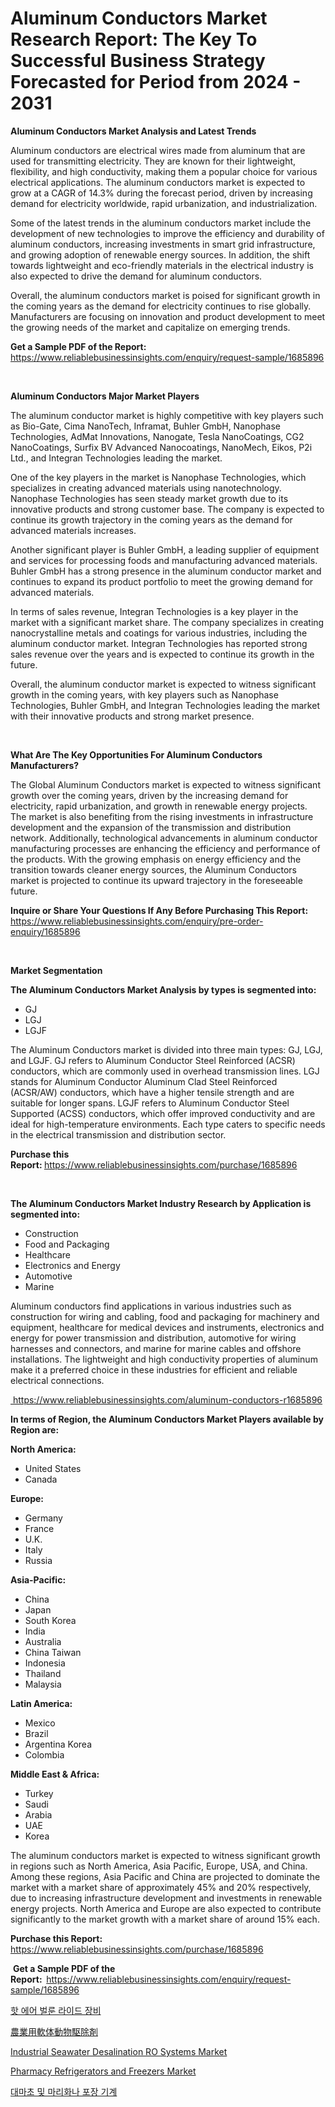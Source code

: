 <p><h1>Aluminum Conductors Market Research Report: The Key To Successful Business Strategy Forecasted for Period from 2024 - 2031</h1></p><p><strong>Aluminum Conductors Market Analysis and Latest Trends</strong></p>
<p><p>Aluminum conductors are electrical wires made from aluminum that are used for transmitting electricity. They are known for their lightweight, flexibility, and high conductivity, making them a popular choice for various electrical applications. The aluminum conductors market is expected to grow at a CAGR of 14.3% during the forecast period, driven by increasing demand for electricity worldwide, rapid urbanization, and industrialization.</p><p>Some of the latest trends in the aluminum conductors market include the development of new technologies to improve the efficiency and durability of aluminum conductors, increasing investments in smart grid infrastructure, and growing adoption of renewable energy sources. In addition, the shift towards lightweight and eco-friendly materials in the electrical industry is also expected to drive the demand for aluminum conductors.</p><p>Overall, the aluminum conductors market is poised for significant growth in the coming years as the demand for electricity continues to rise globally. Manufacturers are focusing on innovation and product development to meet the growing needs of the market and capitalize on emerging trends.</p></p>
<p><strong>Get a Sample PDF of the Report:&nbsp;</strong> <a href="https://www.reliablebusinessinsights.com/enquiry/request-sample/1685896">https://www.reliablebusinessinsights.com/enquiry/request-sample/1685896</a></p>
<p>&nbsp;</p>
<p><strong>Aluminum Conductors Major Market Players</strong></p>
<p><p>The aluminum conductor market is highly competitive with key players such as Bio-Gate, Cima NanoTech, Inframat, Buhler GmbH, Nanophase Technologies, AdMat Innovations, Nanogate, Tesla NanoCoatings, CG2 NanoCoatings, Surfix BV Advanced Nanocoatings, NanoMech, Eikos, P2i Ltd., and Integran Technologies leading the market.</p><p>One of the key players in the market is Nanophase Technologies, which specializes in creating advanced materials using nanotechnology. Nanophase Technologies has seen steady market growth due to its innovative products and strong customer base. The company is expected to continue its growth trajectory in the coming years as the demand for advanced materials increases.</p><p>Another significant player is Buhler GmbH, a leading supplier of equipment and services for processing foods and manufacturing advanced materials. Buhler GmbH has a strong presence in the aluminum conductor market and continues to expand its product portfolio to meet the growing demand for advanced materials.</p><p>In terms of sales revenue, Integran Technologies is a key player in the market with a significant market share. The company specializes in creating nanocrystalline metals and coatings for various industries, including the aluminum conductor market. Integran Technologies has reported strong sales revenue over the years and is expected to continue its growth in the future.</p><p>Overall, the aluminum conductor market is expected to witness significant growth in the coming years, with key players such as Nanophase Technologies, Buhler GmbH, and Integran Technologies leading the market with their innovative products and strong market presence.</p></p>
<p>&nbsp;</p>
<p><strong>What Are The Key Opportunities For Aluminum Conductors Manufacturers?</strong></p>
<p><p>The Global Aluminum Conductors market is expected to witness significant growth over the coming years, driven by the increasing demand for electricity, rapid urbanization, and growth in renewable energy projects. The market is also benefiting from the rising investments in infrastructure development and the expansion of the transmission and distribution network. Additionally, technological advancements in aluminum conductor manufacturing processes are enhancing the efficiency and performance of the products. With the growing emphasis on energy efficiency and the transition towards cleaner energy sources, the Aluminum Conductors market is projected to continue its upward trajectory in the foreseeable future.</p></p>
<p><strong>Inquire or Share Your Questions If Any Before Purchasing This Report:</strong> <a href="https://www.reliablebusinessinsights.com/enquiry/pre-order-enquiry/1685896">https://www.reliablebusinessinsights.com/enquiry/pre-order-enquiry/1685896</a></p>
<p>&nbsp;</p>
<p><strong>Market Segmentation</strong></p>
<p><strong>The Aluminum Conductors Market Analysis by types is segmented into:</strong></p>
<p><ul><li>GJ</li><li>LGJ</li><li>LGJF</li></ul></p>
<p><p>The Aluminum Conductors market is divided into three main types: GJ, LGJ, and LGJF. GJ refers to Aluminum Conductor Steel Reinforced (ACSR) conductors, which are commonly used in overhead transmission lines. LGJ stands for Aluminum Conductor Aluminum Clad Steel Reinforced (ACSR/AW) conductors, which have a higher tensile strength and are suitable for longer spans. LGJF refers to Aluminum Conductor Steel Supported (ACSS) conductors, which offer improved conductivity and are ideal for high-temperature environments. Each type caters to specific needs in the electrical transmission and distribution sector.</p></p>
<p><strong>Purchase this Report:&nbsp;</strong><a href="https://www.reliablebusinessinsights.com/purchase/1685896">https://www.reliablebusinessinsights.com/purchase/1685896</a></p>
<p>&nbsp;</p>
<p><strong>The Aluminum Conductors Market Industry Research by Application is segmented into:</strong></p>
<p><ul><li>Construction</li><li>Food and Packaging</li><li>Healthcare</li><li>Electronics and Energy</li><li>Automotive</li><li>Marine</li></ul></p>
<p><p>Aluminum conductors find applications in various industries such as construction for wiring and cabling, food and packaging for machinery and equipment, healthcare for medical devices and instruments, electronics and energy for power transmission and distribution, automotive for wiring harnesses and connectors, and marine for marine cables and offshore installations. The lightweight and high conductivity properties of aluminum make it a preferred choice in these industries for efficient and reliable electrical connections.</p></p>
<p><a href="https://www.reliablebusinessinsights.com/aluminum-conductors-r1685896">&nbsp;https://www.reliablebusinessinsights.com/aluminum-conductors-r1685896</a></p>
<p><strong>In terms of Region, the Aluminum Conductors Market Players available by Region are:</strong></p>
<p>
    <p> <strong> North America: </strong>
        <ul>
            <li>United States</li>
            <li>Canada</li>
        </ul>
        </p> 
    <p> <strong> Europe: </strong>
        <ul>
            <li>Germany</li>
            <li>France</li>
            <li>U.K.</li>
            <li>Italy</li>
            <li>Russia</li>
        </ul>
        </p> 
    <p> <strong> Asia-Pacific: </strong>
        <ul>
            <li>China</li>
            <li>Japan</li>
            <li>South Korea</li>
            <li>India</li>
            <li>Australia</li>
            <li>China Taiwan</li>
            <li>Indonesia</li>
            <li>Thailand</li>
            <li>Malaysia</li>
        </ul>
        </p> 
    <p> <strong> Latin America: </strong>
        <ul>
            <li>Mexico</li>
            <li>Brazil</li>
            <li>Argentina Korea</li>
            <li>Colombia</li>
        </ul>
        </p> 
    <p> <strong> Middle East & Africa: </strong>
        <ul>
            <li>Turkey</li>
            <li>Saudi</li>
            <li>Arabia</li>
            <li>UAE</li>
            <li>Korea</li>
        </ul>
    </p>
    </p>
<p><p>The aluminum conductors market is expected to witness significant growth in regions such as North America, Asia Pacific, Europe, USA, and China. Among these regions, Asia Pacific and China are projected to dominate the market with a market share of approximately 45% and 20% respectively, due to increasing infrastructure development and investments in renewable energy projects. North America and Europe are also expected to contribute significantly to the market growth with a market share of around 15% each.</p></p>
<p><strong>Purchase this Report: </strong><a href="https://www.reliablebusinessinsights.com/purchase/1685896">https://www.reliablebusinessinsights.com/purchase/1685896</a></p>
<p>&nbsp;<strong>Get a Sample PDF of the Report:&nbsp;&nbsp;</strong><a href="https://www.reliablebusinessinsights.com/enquiry/request-sample/1685896">https://www.reliablebusinessinsights.com/enquiry/request-sample/1685896</a></p>
<p><strong></strong></p>
<p><p><a href="https://github.com/KoleLedner/Market-Research-Report-List-1/blob/main/646817596202.md">핫 에어 벌룬 라이드 장비</a></p><p><a href="https://github.com/gfggqjbfys368009/Market-Research-Report-List-2/blob/main/5364206102680.md">農業用軟体動物駆除剤</a></p><p><a href="https://github.com/mbisetmhermsr/Market-Research-Report-List-2/blob/main/industrial-seawater-desalination-ro-systems-market.md">Industrial Seawater Desalination RO Systems Market</a></p><p><a href="https://github.com/cameroneffertz/Market-Research-Report-List-1/blob/main/pharmacy-refrigerators-and-freezers-market.md">Pharmacy Refrigerators and Freezers Market</a></p><p><a href="https://github.com/brainlyez1/Market-Research-Report-List-1/blob/main/766356296203.md">대마초 및 마리화나 포장 기계</a></p></p>